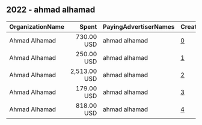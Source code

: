 ## 2022 - ahmad alhamad 
|OrganizationName|Spent|PayingAdvertiserNames|CreativeUrls|Impressions|Genders|AgeBrackets|CountryCodes|BillingAddresses|CandidateBallotInformation|
|:---|---:|:---|:---|---:|:---|:---|:---|:---|:---|
|Ahmad Alhamad|730.00 USD|ahmad alhamad|[0](https://www.snap.com/political-ads/asset/417c41ee4abbf8983ec8b43bae796a81575793aa6ca15a62b8d6c9a04c701b53?mediaType=jpeg)|150,313||18+|kuwait|KW||
|Ahmad Alhamad|250.00 USD|ahmad alhamad|[1](https://www.snap.com/political-ads/asset/e01deb3bea9c3f2912bd2b27891659b45214af3ae5089c975378294e61830844?mediaType=mp4)|61,014||20+|kuwait|KW||
|Ahmad Alhamad|2,513.00 USD|ahmad alhamad|[2](https://www.snap.com/political-ads/asset/d5ac960c5b612a3b8938e919b24fcbb6878dbe1c352c3aad94c772215416b2b7?mediaType=jpeg)|740,027||20+|kuwait|KW||
|Ahmad Alhamad|179.00 USD|ahmad alhamad|[3](https://www.snap.com/political-ads/asset/695e01848bd45aca76f9f4df0fb6b7e5e3fd23951d40a125a66ebfc25e10e5de?mediaType=jpeg)|62,290||20+|kuwait|KW||
|Ahmad Alhamad|818.00 USD|ahmad alhamad|[4](https://www.snap.com/political-ads/asset/e4e88b929f1eb2a1f99c4de0fd1b453ecd9919937c7d730b60bf15d020d6066c?mediaType=mp4)|180,580||15+|kuwait|KW||
